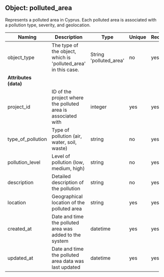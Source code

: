 ## Object: polluted_area

Represents a polluted area in Cyprus. Each polluted area is associated with a pollution type, severity, and geolocation.

| Naming            | Description                                                        | Type                | Unique | Required |
|-------------------|--------------------------------------------------------------------|---------------------|--------|----------|
| object_type       | The type of the object, which is 'polluted_area' in this case.     | String 'polluted_area' |  no  |   yes    |
| **Attributes (data)** |                                                             |                     |        |          |
| project_id | ID of the project where the polluted area is associated with                        | integer              |  yes    |   yes    |
| type_of_pollution | Type of pollution (air, water, soil, waste)                        | string              |   no   |    yes   |
| pollution_level   | Level of pollution (low, medium, high)                             | string              |   no   |   yes    |
| description       | Detailed description of the pollution                              | string              |  no    |    yes    |
| location          | Geographical location of the polluted area                         | string              |   yes   |    yes   |
| created_at        | Date and time the polluted area was added to the system            | datetime            |   yes   |    yes   |
| updated_at        | Date and time the polluted area data was last updated             | datetime            |   yes   |    yes   |
